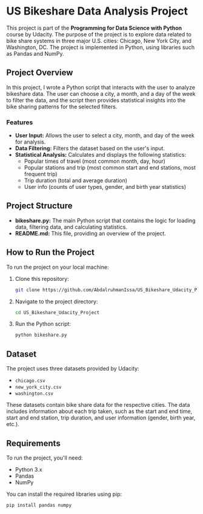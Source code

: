 # US Bikeshare Data Analysis Project

This project is part of the **Programming for Data Science with Python** course by Udacity. The purpose of the project is to explore data related to bike share systems in three major U.S. cities: Chicago, New York City, and Washington, DC. The project is implemented in Python, using libraries such as Pandas and NumPy.

## Project Overview

In this project, I wrote a Python script that interacts with the user to analyze bikeshare data. The user can choose a city, a month, and a day of the week to filter the data, and the script then provides statistical insights into the bike sharing patterns for the selected filters.

### Features

- **User Input:** Allows the user to select a city, month, and day of the week for analysis.
- **Data Filtering:** Filters the dataset based on the user's input.
- **Statistical Analysis:** Calculates and displays the following statistics:
  - Popular times of travel (most common month, day, hour)
  - Popular stations and trip (most common start and end stations, most frequent trip)
  - Trip duration (total and average duration)
  - User info (counts of user types, gender, and birth year statistics)

## Project Structure

- **bikeshare.py:** The main Python script that contains the logic for loading data, filtering data, and calculating statistics.
- **README.md:** This file, providing an overview of the project.

## How to Run the Project

To run the project on your local machine:

1. Clone this repository:
    ```bash
    git clone https://github.com/AbdalruhmanIssa/US_Bikeshare_Udacity_Project.git
    ```
2. Navigate to the project directory:
    ```bash
    cd US_Bikeshare_Udacity_Project
    ```
3. Run the Python script:
    ```bash
    python bikeshare.py
    ```

## Dataset

The project uses three datasets provided by Udacity:
- `chicago.csv`
- `new_york_city.csv`
- `washington.csv`

These datasets contain bike share data for the respective cities. The data includes information about each trip taken, such as the start and end time, start and end station, trip duration, and user information (gender, birth year, etc.).

## Requirements

To run the project, you'll need:
- Python 3.x
- Pandas
- NumPy

You can install the required libraries using pip:
```bash
pip install pandas numpy
